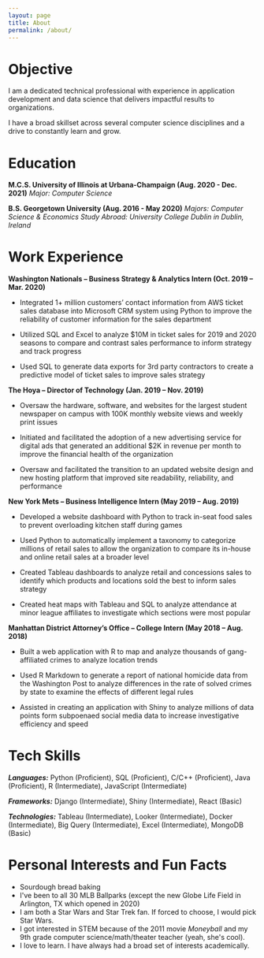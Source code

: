 ```yaml
---
layout: page
title: About
permalink: /about/
---
```


# Objective

I am a dedicated technical professional with experience in application development and data science that delivers impactful results to organizations. 

I have a broad skillset across several computer science disciplines and a drive to constantly learn and grow.


# Education

**M.C.S. University of Illinois at Urbana-Champaign (Aug. 2020 - Dec. 2021)**
_Major: Computer Science_  

**B.S. Georgetown University (Aug. 2016 - May 2020)**
_Majors: Computer Science & Economics_
_Study Abroad: University College Dublin in Dublin, Ireland_

# Work Experience

**Washington Nationals – Business Strategy & Analytics Intern (Oct. 2019 – Mar. 2020)**
* Integrated 1+ million customers’ contact information from AWS ticket sales database into Microsoft CRM system using Python to improve the reliability of customer information for the sales department

* Utilized SQL and Excel to analyze $10M in ticket sales for 2019 and 2020 seasons to compare and contrast sales performance to inform strategy and track progress

* Used SQL to generate data exports for 3rd party contractors to create a predictive model of ticket sales to improve sales strategy

**The Hoya – Director of Technology (Jan. 2019 – Nov. 2019)**
* Oversaw the hardware, software, and websites for the largest student newspaper on campus with 100K monthly website views and weekly print issues

* Initiated and facilitated the adoption of a new advertising service for digital ads that generated an additional $2K in revenue per month to improve the financial health of the organization

* Oversaw and facilitated the transition to an updated website design and new hosting platform that improved site readability, reliability, and performance

**New York Mets – Business Intelligence Intern (May 2019 – Aug. 2019)**
* Developed a website dashboard with Python to track in-seat food sales to prevent overloading kitchen staff during games

* Used Python to automatically implement a taxonomy to categorize millions of retail sales to allow the organization to compare its in-house and online retail sales at a broader level 

* Created Tableau dashboards to analyze retail and concessions sales to identify which products and locations sold the best to inform sales strategy

* Created heat maps with Tableau and SQL to analyze attendance at minor league affiliates to investigate which sections were most popular 

**Manhattan District Attorney’s Office – College Intern (May 2018 – Aug. 2018)**
* Built a web application with R to map and analyze thousands of gang-affiliated crimes to analyze location trends

* Used R Markdown to generate a report of national homicide data from the Washington Post to analyze differences in the rate of solved crimes by state to examine the effects of different legal rules

* Assisted in creating an application with Shiny to analyze millions of data points form subpoenaed social media data to increase investigative efficiency and speed

# Tech Skills

**_Languages:_** Python (Proficient), SQL (Proficient), C/C++ (Proficient), Java (Proficient), R (Intermediate), JavaScript (Intermediate)  

**_Frameworks:_** Django (Intermediate), Shiny (Intermediate), React (Basic)  

**_Technologies:_** Tableau (Intermediate), Looker (Intermediate), Docker (Intermediate), Big Query (Intermediate), Excel (Intermediate), MongoDB (Basic)  

# Personal Interests and Fun Facts

* Sourdough bread baking
* I've been to all 30 MLB Ballparks (except the new Globe Life Field in Arlington, TX which opened in 2020)
* I am both a Star Wars and Star Trek fan. If forced to choose, I would pick Star Wars.
* I got interested in STEM because of the 2011 movie _Moneyball_ and my 9th grade computer science/math/theater teacher (yeah, she's cool).
* I love to learn. I have always had a broad set of interests academically.
